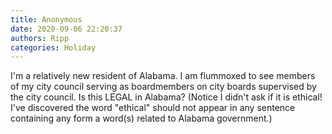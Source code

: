```yaml
---
title: Anonymous
date: 2020-09-06 22:20:37
authors: Ripp
categories: Holiday
---
```


 I'm a relatively new resident of Alabama.  I am flummoxed to see members of my city council serving as boardmembers on city boards supervised by the city council.  Is this LEGAL in Alabama?  (Notice I didn't ask if it is ethical!  I've discovered the word "ethical" should not appear in any sentence containing any form a word(s) related to  Alabama government.)